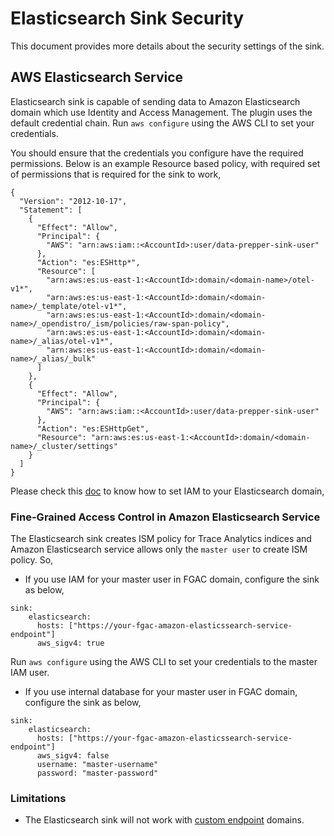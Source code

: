 # Elasticsearch Sink Security

This document provides more details about the security settings of the sink.

## AWS Elasticsearch Service

Elasticsearch sink is capable of sending data to Amazon Elasticsearch domain which use Identity and Access Management. The plugin uses the default credential chain. Run `aws configure` using the AWS CLI to set your credentials. 

You should ensure that the credentials you configure have the required permissions. Below is an example Resource based policy, with required set of permissions that is required for the sink to work,

```
{
  "Version": "2012-10-17",
  "Statement": [
    {
      "Effect": "Allow",
      "Principal": {
        "AWS": "arn:aws:iam::<AccountId>:user/data-prepper-sink-user"
      },
      "Action": "es:ESHttp*",
      "Resource": [
        "arn:aws:es:us-east-1:<AccountId>:domain/<domain-name>/otel-v1*",
        "arn:aws:es:us-east-1:<AccountId>:domain/<domain-name>/_template/otel-v1*",
        "arn:aws:es:us-east-1:<AccountId>:domain/<domain-name>/_opendistro/_ism/policies/raw-span-policy",
        "arn:aws:es:us-east-1:<AccountId>:domain/<domain-name>/_alias/otel-v1*",
        "arn:aws:es:us-east-1:<AccountId>:domain/<domain-name>/_alias/_bulk"
      ]
    },
    {
      "Effect": "Allow",
      "Principal": {
        "AWS": "arn:aws:iam::<AccountId>:user/data-prepper-sink-user"
      },
      "Action": "es:ESHttpGet",
      "Resource": "arn:aws:es:us-east-1:<AccountId>:domain/<domain-name>/_cluster/settings"
    }
  ]
}
``` 

Please check this [doc](https://docs.aws.amazon.com/elasticsearch-service/latest/developerguide/es-ac.html) to know how to set IAM to your Elasticsearch domain,

### Fine-Grained Access Control in Amazon Elasticsearch Service

The Elasticsearch sink creates ISM policy for Trace Analytics indices and Amazon Elasticsearch service allows only the `master user` to create ISM policy. So,
 
 * If you use IAM for your master user in FGAC domain, configure the sink as below,
  
  ```
  sink:
      elasticsearch:
        hosts: ["https://your-fgac-amazon-elasticssearch-service-endpoint"]
        aws_sigv4: true 
  ```
Run `aws configure` using the AWS CLI to set your credentials to the master IAM user. 
 
 * If you use internal database for your master user in FGAC domain, configure the sink as below,
 
 ```
 sink:
     elasticsearch:
       hosts: ["https://your-fgac-amazon-elasticssearch-service-endpoint"]
       aws_sigv4: false
       username: "master-username"
       password: "master-password" 
 ```

### Limitations

* The Elasticsearch sink will not work with [custom endpoint](https://docs.aws.amazon.com/elasticsearch-service/latest/developerguide/es-customendpoint.html) domains.
